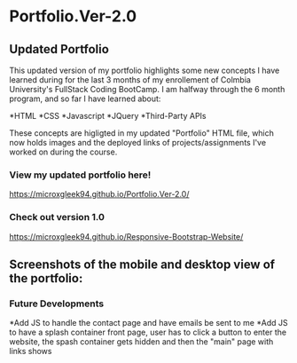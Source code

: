 # Portfolio.Ver-2.0

## Updated Portfolio

This updated version of my portfolio highlights some new concepts I have learned during for the last 3 months of my enrollement of Colmbia University's FullStack Coding BootCamp. I am halfway through the 6 month program, and so far I have learned about:

*HTML
*CSS
*Javascript
*JQuery
*Third-Party APIs

These concepts are higligted in my updated "Portfolio" HTML file, which now holds images and the deployed links of projects/assignments I've worked on during the course.

### View my updated portfolio here!
https://microxgleek94.github.io/Portfolio.Ver-2.0/

### Check out version 1.0
https://microxgleek94.github.io/Responsive-Bootstrap-Website/



## Screenshots of the mobile and desktop view of the portfolio:


### Future Developments
*Add JS to handle the contact page and have emails be sent to me
*Add JS to have a splash container front page, user has to click a button to enter the website, the spash container gets hidden and then the "main" page with links shows